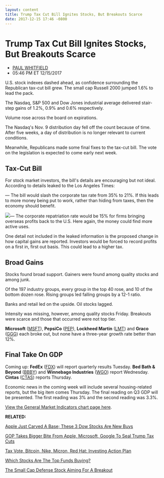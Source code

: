 ```yaml
---
layout: content
title: Trump Tax Cut Bill Ignites Stocks, But Breakouts Scarce
date: 2017-12-15 17:46 -0800
---
```



Trump Tax Cut Bill Ignites Stocks, But Breakouts Scarce
========================================================




* [PAUL WHITFIELD](https://www.investors.com/author/whitfieldp/ "Posts by PAUL WHITFIELD")
* 05:46 PM ET 12/15/2017




U.S. stock indexes dashed ahead, as confidence surrounding the Republican tax-cut bill grew. The small cap Russell 2000 jumped 1.6% to lead the pack.




 The Nasdaq, S&P 500 and Dow Jones industrial average delivered stair-step gains of 1.2%, 0.9% and 0.6% respectively.


Volume rose across the board on expirations.


The Nasdaq's Nov. 9 distribution day fell off the count because of time. After five weeks, a day of distribution is no longer relevant to current conditions.


Meanwhile, Republicans made some final fixes to the tax-cut bill. The vote on the legislation is expected to come early next week.


Tax-Cut Bill
------------


For stock market investors, the bill's details are encouraging but not ideal. According to details leaked to the Los Angeles Times:


— The bill would slash the corporate tax rate from 35% to 21%. If this leads to more money being put to work, rather than hiding from taxes, then the economy should benefit.


![](https://www.investors.com/wp-content/uploads/2017/12/MP121517-210x300.png)— The corporate repatriation rate would be 15% for firms bringing overseas profits back to the U.S. Here again, the money could find more active uses.


One detail not included in the leaked information is the proposed change in how capital gains are reported. Investors would be forced to record profits on a first in, first out basis. This could lead to a higher tax.


Broad Gains
-----------


Stocks found broad support. Gainers were found among quality stocks and among junk.


Of the 197 industry groups, every group in the top 40 rose, and 10 of the bottom dozen rose. Rising groups led falling groups by a 12-1 ratio.


Banks and retail led on the upside. Oil stocks lagged.


Intensity was missing, however, among quality stocks Friday. Breakouts were scarce and those that occurred were not top tier.


**Microsoft** ([MSFT](https://research.investors.com/quote.aspx?symbol=MSFT)), **PepsiCo** ([PEP](https://research.investors.com/quote.aspx?symbol=PEP)), **Lockheed Martin** ([LMT](https://research.investors.com/quote.aspx?symbol=LMT)) and **Graco** ([GGG](https://research.investors.com/quote.aspx?symbol=GGG)) each broke out, but none have a three-year growth rate better than 12%.


Final Take On GDP
-----------------


Coming up: **FedEx** ([FDX](https://research.investors.com/quote.aspx?symbol=FDX)) will report quarterly results Tuesday. **Bed Bath & Beyond** ([BBBY](https://research.investors.com/quote.aspx?symbol=BBBY)) and **Winnebago Industries** ([WGO](https://research.investors.com/quote.aspx?symbol=WGO)) report Wednesday. **Cintas** ([CTAS](https://research.investors.com/quote.aspx?symbol=CTAS)) reports Thursday.


Economic news in the coming week will include several housing-related reports, but the big item comes Thursday. The final reading on Q3 GDP will be presented. The first reading was 3% and the second reading was 3.3%.


[View the General Market Indicators chart page here](https://www.investors.com/wp-content/uploads/2017/12/GMI_121817.pdf).


**RELATED:**


[Apple Just Carved A Base; These 3 Dow Stocks Are New Buys](https://www.investors.com/news/apple-just-carved-a-base-these-3-dow-stocks-are-new-buys/)


[GOP Takes Bigger Bite From Apple, Microsoft, Google To Seal Trump Tax Cuts](https://www.investors.com/news/economy/gop-eyes-taking-bigger-bite-from-apple-microsoft-google-to-seal-trump-tax-cuts/)


[Tax Vote, Bitcoin, Nike, Micron, Red Hat: Investing Action Plan](https://www.investors.com/research/investing-action-plan/tax-vote-bitcoin-nike-micron-red-hat-investing-action-plan/)


[Which Stocks Are The Top Funds Buying?](https://www.investors.com/etfs-and-funds/mutual-funds/stocks-to-watch-top-funds-buy-apple-intel-bofa/)


[The Small Cap Defense Stock Aiming For A Breakout](https://www.investors.com/etfs-and-funds/mutual-funds/stocks-to-watch-top-funds-buy-apple-intel-bofa/)




